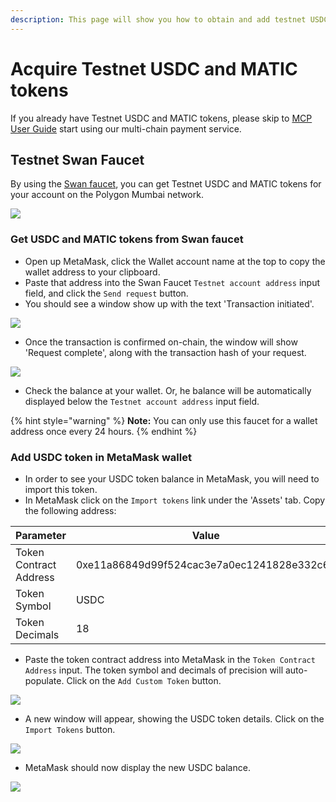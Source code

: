 ```yaml
---
description: This page will show you how to obtain and add testnet USDC to MetaMask.
---
```


# Acquire Testnet USDC and MATIC tokens

If you already have Testnet USDC and MATIC tokens, please skip to [MCP User Guide](../../multi-chain-payment/mcp-user-guide.md) start using our multi-chain payment service.

## Testnet Swan Faucet <a href="#testnet-link-faucet" id="testnet-link-faucet"></a>

By using the [Swan faucet](https://calibration-faucet.filswan.com), you can get Testnet USDC and MATIC tokens for your account on the Polygon Mumbai network.&#x20;

![](<../../.gitbook/assets/image (47).png>)

### Get USDC and MATIC tokens from Swan faucet

* Open up MetaMask, click the Wallet account name at the top to copy the wallet address to your clipboard.
* Paste that address into the Swan Faucet `Testnet account address` input field, and click the `Send request` button.
* You should see a window show up with the text 'Transaction initiated'.

![](<../../.gitbook/assets/image (39).png>)

* Once the transaction is confirmed on-chain, the window will show 'Request complete', along with the transaction hash of your request.

![](<../../.gitbook/assets/image (42) (1).png>)

* Check the balance at your wallet. Or, he balance will be automatically displayed below the `Testnet account address` input field.

{% hint style="warning" %}
**Note:** You can only use this faucet for a wallet address once every 24 hours.
{% endhint %}

### Add USDC token in MetaMask wallet

* In order to see your USDC token balance in MetaMask, you will need to import this token.
* In MetaMask click on the `Import tokens` link under the 'Assets' tab. Copy the following address:

| Parameter              | Value                                      |
| ---------------------- | ------------------------------------------ |
| Token Contract Address | 0xe11a86849d99f524cac3e7a0ec1241828e332c62 |
| Token Symbol           | USDC                                       |
| Token Decimals         | 18                                         |

* Paste the token contract address into MetaMask in the `Token Contract Address` input. The token symbol and decimals of precision will auto-populate. Click on the `Add Custom Token` button.

&#x20;                                           ![](<../../.gitbook/assets/image (39) (1).png>)

* A new window will appear, showing the USDC token details. Click on the `Import Tokens` button.

&#x20;                                           ![](<../../.gitbook/assets/image (28).png>)

* MetaMask should now display the new USDC balance.

&#x20;                                           ![](<../../.gitbook/assets/image (35) (1) (1).png>)
